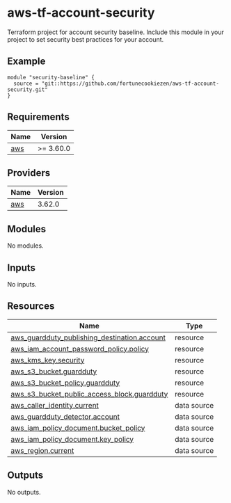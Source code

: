 # aws-tf-account-security

Terraform project for account security baseline. Include this module in your project to set security best practices for your account.

<!-- BEGIN_TF_DOCS -->


## Example

```hcl
module "security-baseline" {
  source = "git::https://github.com/fortunecookiezen/aws-tf-account-security.git"
}

```

## Requirements

| Name | Version |
|------|---------|
| <a name="requirement_aws"></a> [aws](#requirement\_aws) | >= 3.60.0 |

## Providers

| Name | Version |
|------|---------|
| <a name="provider_aws"></a> [aws](#provider\_aws) | 3.62.0 |

## Modules

No modules.

## Inputs

No inputs.

## Resources

| Name | Type |
|------|------|
| [aws_guardduty_publishing_destination.account](https://registry.terraform.io/providers/hashicorp/aws/latest/docs/resources/guardduty_publishing_destination) | resource |
| [aws_iam_account_password_policy.policy](https://registry.terraform.io/providers/hashicorp/aws/latest/docs/resources/iam_account_password_policy) | resource |
| [aws_kms_key.security](https://registry.terraform.io/providers/hashicorp/aws/latest/docs/resources/kms_key) | resource |
| [aws_s3_bucket.guardduty](https://registry.terraform.io/providers/hashicorp/aws/latest/docs/resources/s3_bucket) | resource |
| [aws_s3_bucket_policy.guardduty](https://registry.terraform.io/providers/hashicorp/aws/latest/docs/resources/s3_bucket_policy) | resource |
| [aws_s3_bucket_public_access_block.guardduty](https://registry.terraform.io/providers/hashicorp/aws/latest/docs/resources/s3_bucket_public_access_block) | resource |
| [aws_caller_identity.current](https://registry.terraform.io/providers/hashicorp/aws/latest/docs/data-sources/caller_identity) | data source |
| [aws_guardduty_detector.account](https://registry.terraform.io/providers/hashicorp/aws/latest/docs/data-sources/guardduty_detector) | data source |
| [aws_iam_policy_document.bucket_policy](https://registry.terraform.io/providers/hashicorp/aws/latest/docs/data-sources/iam_policy_document) | data source |
| [aws_iam_policy_document.key_policy](https://registry.terraform.io/providers/hashicorp/aws/latest/docs/data-sources/iam_policy_document) | data source |
| [aws_region.current](https://registry.terraform.io/providers/hashicorp/aws/latest/docs/data-sources/region) | data source |

## Outputs

No outputs.
<!-- END_TF_DOCS -->
